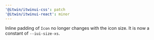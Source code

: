 ```yaml
---
'@itwin/itwinui-css': patch
'@itwin/itwinui-react': minor
---
```


Inline padding of `Icon` no longer changes with the icon size. It is now a constant of `--iui-size-xs`.
